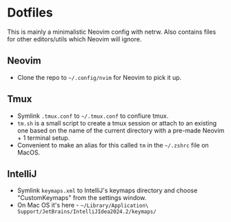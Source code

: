 # Dotfiles

This is mainly a minimalistic Neovim config with netrw. 
Also contains files for other editors/utils which Neovim will ignore.

## Neovim
- Clone the repo to `~/.config/nvim` for Neovim to pick it up.

## Tmux
- Symlink `.tmux.conf` to `~/.tmux.conf` to confiure tmux.
- `tm.sh` is a small script to create a tmux session or attach to an existing one based on 
the name of the current directory with a pre-made Neovim + 1 terminal setup.
- Convenient to make an alias for this called `tm` in the `~/.zshrc` file on MacOS.

## IntelliJ
- Symlink `keymaps.xml` to IntelliJ's keymaps directory and choose "CustomKeymaps" from the settings window.
- On Mac OS it's here - `~/Library/Application\ Support/JetBrains/IntelliJIdea2024.2/keymaps/`

